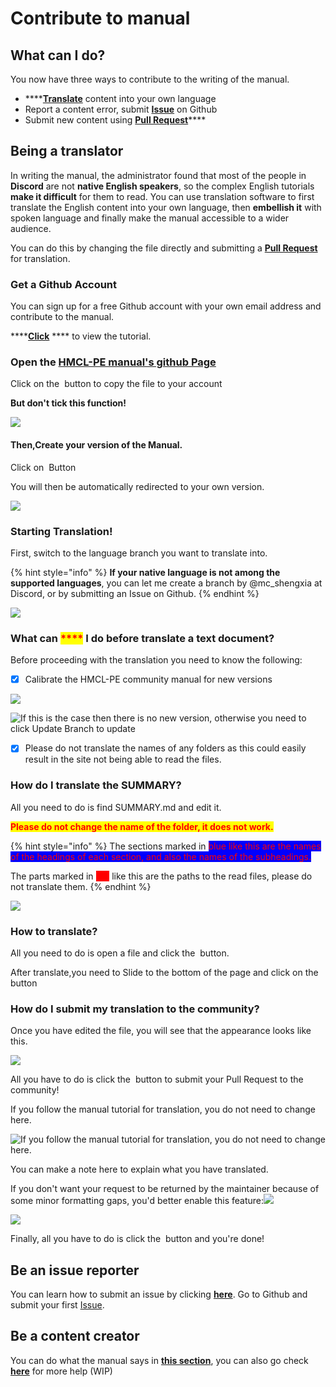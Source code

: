 # Contribute to manual

## What can I do?

You now have three ways to contribute to the writing of the manual.

* ****[**Translate**](../#language-support) content into your own language
* Report a content error, submit [**Issue**](https://github.com/panda-lsy/HMCL-PE-User-Manual/issues) on Github
* Submit new content using [**Pull Request**](https://github.com/panda-lsy/HMCL-PE-User-Manual/pulls)****

## Being a translator

In writing the manual, the administrator found that most of the people in **Discord** are not **native English speakers**, so the complex English tutorials **make it difficult** for them to read. You can use translation software to first translate the English content into your own language, then **embellish it** with spoken language and finally make the manual accessible to a wider audience.

You can do this by changing the file directly and submitting a [**Pull Request**](https://github.com/panda-lsy/HMCL-PE-User-Manual/pulls) for translation.

### Get a Github Account

You can sign up for a free Github account with your own email address and contribute to the manual.&#x20;

****[**Click**](../asking-questions-by-third-party-software/github/get-your-github-account.md) **** to view the tutorial.

### Open the [HMCL-PE manual's github Page](https://github.com/panda-lsy/HMCL-PE-User-Manual)

Click on the <img src="../.gitbook/assets/image (20).png" alt="" data-size="line"> button to copy the file to your account

**But don't tick this function!**

![](<../.gitbook/assets/image (16).png>)

#### Then,Create your version of the Manual.

Click on <img src="../.gitbook/assets/image (11) (1).png" alt="" data-size="line"> Button

You will then be automatically redirected to your own version.

![](<../.gitbook/assets/image (8).png>)

### Starting Translation!

First, switch to the language branch you want to translate into.

{% hint style="info" %}
**If your native language is not among the supported languages**, you can let me create a branch by @mc\_shengxia at Discord, or by submitting an Issue on Github.
{% endhint %}

![](<../.gitbook/assets/image (13) (1).png>)

### What can <mark style="color:red;">****</mark> I do before translate a text document?

Before proceeding with the translation you need to know the following:

* [x] Calibrate the HMCL-PE community manual for new versions

![](<../.gitbook/assets/image (1) (3).png>)

![If this is the case then there is no new version, otherwise you need to click Update Branch to update](<../.gitbook/assets/image (19).png>)

* [x] Please do not translate the names of any folders as this could easily result in the site not being able to read the files.

### How do I translate the **SUMMARY**?

All you need to do is find SUMMARY.md and edit it.

<mark style="color:red;">**Please do not change the name of the folder, it does not work.**</mark>

{% hint style="info" %}
The sections marked in <mark style="color:purple;"><mark style="color:red;background-color:blue;">blue<mark style="color:red;background-color:blue;"></mark> like this are the names of the headings of each section, and also the names of the subheadings.

The parts marked in <mark style="color:red;background-color:red;">red</mark> like this are the paths to the read files, please do not translate them.
{% endhint %}

![](<../.gitbook/assets/image (14) (1).png>)

### How to translate?

All you need to do is open a file and click the <img src="../.gitbook/assets/image (18) (1).png" alt="" data-size="line"> button.

After translate,you need to Slide to the bottom of the page and click on the <img src="../.gitbook/assets/image (22).png" alt="" data-size="line"> button

### How do I submit my translation to the community?

Once you have edited the file, you will see that the appearance looks like this.

![](<../.gitbook/assets/image (17) (1).png>)

All you have to do is click the <img src="../.gitbook/assets/image (18).png" alt="" data-size="line"> button to submit your Pull Request to the community!

If you follow the manual tutorial for translation, you do not need to change here.

![If you follow the manual tutorial for translation, you do not need to change here.](<../.gitbook/assets/image (10) (2).png>)

You can make a note here to explain what you have translated.

If you don't want your request to be returned by the maintainer because of some minor formatting gaps, you'd better enable this feature:![](<../.gitbook/assets/image (3) (2).png>)

![](<../.gitbook/assets/image (21).png>)

Finally, all you have to do is click the <img src="../.gitbook/assets/image (7) (1).png" alt="" data-size="line"> button and you're done!

## Be an issue reporter

You can learn how to submit an issue by clicking [**here**](../asking-questions-by-third-party-software/github/submit-an-issue.md). Go to Github and submit your first [Issue](https://github.com/panda-lsy/HMCL-PE-User-Manual/issues).

## Be a content creator

You can do what the manual says in [**this section**](contribute-to-manual.md#being-a-translator), you can also go check [**here**](../asking-questions-by-third-party-software/github/add-pull-requests-wip.md) for more help (WIP)
